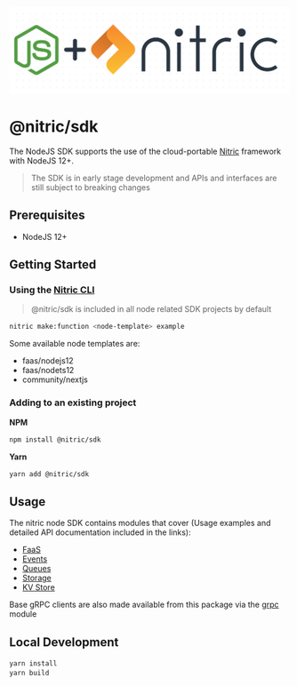 <p align="center">
  <img src="./docs/assets/dot-matrix-logo-node.png" alt="Nitric Logo"/>
</p>


# @nitric/sdk
The NodeJS SDK supports the use of the cloud-portable [Nitric](https://nitric.io) framework with NodeJS 12+.
> The SDK is in early stage development and APIs and interfaces are still subject to breaking changes

## Prerequisites
- NodeJS 12+

## Getting Started

### Using the [Nitric CLI](https://github.com/nitric-tech/cli)
> @nitric/sdk is included in all node related SDK projects by default

```bash
nitric make:function <node-template> example
```

Some available node templates are:

* faas/nodejs12
* faas/nodets12
* community/nextjs


### Adding to an existing project
**NPM**
```bash
npm install @nitric/sdk
```
**Yarn**
```bash
yarn add @nitric/sdk
```

## Usage
The nitric node SDK contains modules that cover (Usage examples and detailed API documentation included in the links):
* [FaaS](./docs/typedoc/modules/faas.md)
* [Events](./docs/typedoc/classes/eventclient.md)
* [Queues](./docs/typedoc/classes/eventclient.md)
* [Storage](./docs/typedoc/classes/storageclient.md)
* [KV Store](./docs/typedoc/classes/keyvalueclient.md)

Base gRPC clients are also made available from this package via the [grpc](./docs/typedoc/modules/grpc.md) module

## Local Development

```bash
yarn install
yarn build
```
